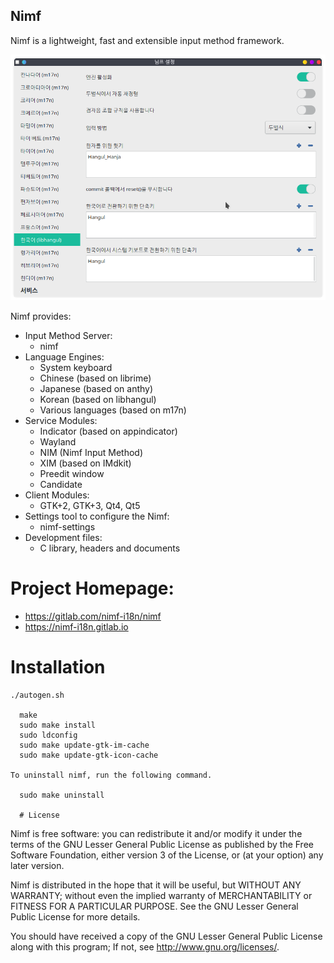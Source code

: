 ## Nimf
Nimf is a lightweight, fast and extensible input method framework.

![screenshot.png](./images/screenshot.png)

Nimf provides:
  * Input Method Server:
    * nimf
  * Language Engines:
    * System keyboard
    * Chinese (based on librime)
    * Japanese (based on anthy)
    * Korean (based on libhangul)
    * Various languages (based on m17n)
  * Service Modules:
    * Indicator (based on appindicator)
    * Wayland
    * NIM (Nimf Input Method)
    * XIM (based on IMdkit)
    * Preedit window
    * Candidate
  * Client Modules:
    * GTK+2, GTK+3, Qt4, Qt5
  * Settings tool to configure the Nimf:
    * nimf-settings
  * Development files:
    * C library, headers and documents

# Project Homepage:
  * https://gitlab.com/nimf-i18n/nimf
  * https://nimf-i18n.gitlab.io

# Installation
    ./autogen.sh

      make
      sudo make install
      sudo ldconfig
      sudo make update-gtk-im-cache
      sudo make update-gtk-icon-cache

    To uninstall nimf, run the following command.

      sudo make uninstall

      # License

  Nimf is free software: you can redistribute it and/or modify it
  under the terms of the GNU Lesser General Public License as published
  by the Free Software Foundation, either version 3 of the License, or
  (at your option) any later version.

  Nimf is distributed in the hope that it will be useful, but
  WITHOUT ANY WARRANTY; without even the implied warranty of
  MERCHANTABILITY or FITNESS FOR A PARTICULAR PURPOSE.
  See the GNU Lesser General Public License for more details.

  You should have received a copy of the GNU Lesser General Public License
  along with this program;  If not, see <http://www.gnu.org/licenses/>.